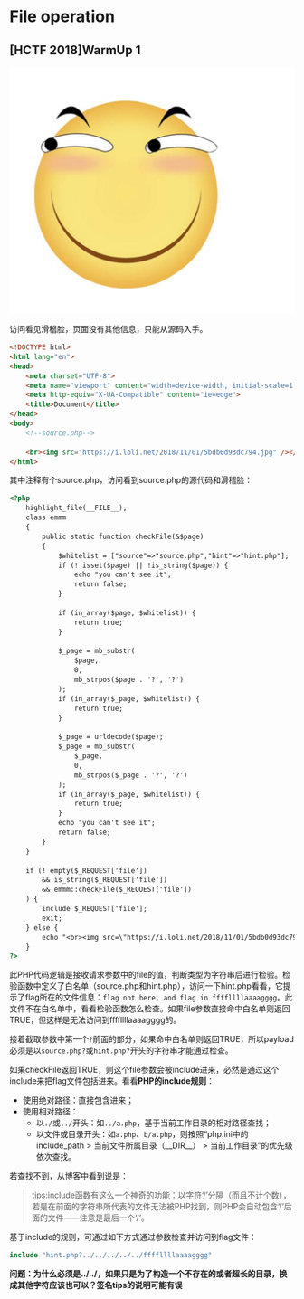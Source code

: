 # File operation

## [HCTF 2018]WarmUp 1

![1692864298599.png](./images/warmup1.png)

访问看见滑稽脸，页面没有其他信息，只能从源码入手。

```html
<!DOCTYPE html>
<html lang="en">
<head>
    <meta charset="UTF-8">
    <meta name="viewport" content="width=device-width, initial-scale=1.0">
    <meta http-equiv="X-UA-Compatible" content="ie=edge">
    <title>Document</title>
</head>
<body>
    <!--source.php-->
  
    <br><img src="https://i.loli.net/2018/11/01/5bdb0d93dc794.jpg" /></body>
</html>
```

其中注释有个source.php，访问看到source.php的源代码和滑稽脸：

```html
<?php
    highlight_file(__FILE__);
    class emmm
    {
        public static function checkFile(&$page)
        {
            $whitelist = ["source"=>"source.php","hint"=>"hint.php"];
            if (! isset($page) || !is_string($page)) {
                echo "you can't see it";
                return false;
            }

            if (in_array($page, $whitelist)) {
                return true;
            }

            $_page = mb_substr(
                $page,
                0,
                mb_strpos($page . '?', '?')
            );
            if (in_array($_page, $whitelist)) {
                return true;
            }

            $_page = urldecode($page);
            $_page = mb_substr(
                $_page,
                0,
                mb_strpos($_page . '?', '?')
            );
            if (in_array($_page, $whitelist)) {
                return true;
            }
            echo "you can't see it";
            return false;
        }
    }

    if (! empty($_REQUEST['file'])
        && is_string($_REQUEST['file'])
        && emmm::checkFile($_REQUEST['file'])
    ) {
        include $_REQUEST['file'];
        exit;
    } else {
        echo "<br><img src=\"https://i.loli.net/2018/11/01/5bdb0d93dc794.jpg\" />";
    }  
?>
```

此PHP代码逻辑是接收请求参数中的file的值，判断类型为字符串后进行检验。检验函数中定义了白名单（source.php和hint.php），访问一下hint.php看看，它提示了flag所在的文件信息：`flag not here, and flag in ffffllllaaaagggg`。此文件不在白名单中，看看检验函数怎么检查。如果file参数直接命中白名单则返回TRUE，但这样是无法访问到ffffllllaaaagggg的。

接着截取参数中第一个`?`前面的部分，如果命中白名单则返回TRUE，所以payload必须是以`source.php?`或`hint.php?`开头的字符串才能通过检查。

如果checkFile返回TRUE，则这个file参数会被include进来，必然是通过这个include来把flag文件包括进来。看看**PHP的include规则**：

- 使用绝对路径：直接包含进来；
- 使用相对路径：
  - 以`./`或`../`开头：如`../a.php`，基于当前工作目录的相对路径查找；
  - 以文件或目录开头：如`a.php`、`b/a.php`，则按照“php.ini中的include_path > 当前文件所属目录（_\_DIR__） > 当前工作目录”的优先级依次查找。

若查找不到，从博客中看到说是：

> tips:include函数有这么一个神奇的功能：以字符‘/’分隔（而且不计个数），若是在前面的字符串所代表的文件无法被PHP找到，则PHP会自动包含‘/’后面的文件——注意是最后一个‘/’。

基于include的规则，可通过如下方式通过参数检查并访问到flag文件：

```php
include "hint.php?../../../../../ffffllllaaaagggg"
```

**问题：为什么必须是../../，如果只是为了构造一个不存在的或者超长的目录，换成其他字符应该也可以？签名tips的说明可能有误**
